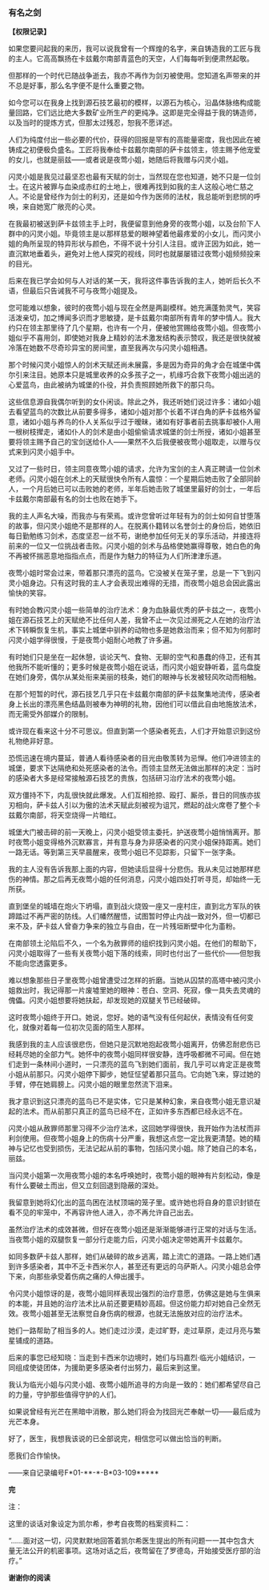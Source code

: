### 有名之剑







**【权限记录】**





如果您要问起我的来历，我可以说我曾有一个辉煌的名字，来自铸造我的工匠与我的主人。它高高飘扬在卡兹戴尔南部青蓝色的天空，人们每每听到便肃然起敬。

但那样的一个时代已随战争逝去，我亦不再作为剑刃被使用。您知道名声带来的并不总是好事，那么名字便不是什么重要之物。



如今您可以在我身上找到源石技艺最初的模样，以源石为核心，沿晶体脉络构成能量回路，它们远比绝大多数矿业所生产的更纯净。这即是完全得益于我的铸造师，以及当时的提炼方式，但那太过残忍，恕我不愿详述。

人们为纯度付出一些必要的代价，获得的回报是罕有的高能量密度，我也因此在被铸成之初便极负盛名。工匠将我奉给卡兹戴尔南部的萨卡兹领主，领主赐予他宠爱的女儿，也就是丽兹——或者说是夜莺小姐，她随后将我赠与闪灵小姐。

闪灵小姐是我见过最坚忍也最有天赋的剑士，当然现在您也知道，她不只是一位剑士。在这片被罪与血染成赤红的土地上，很难再找到如我的主人这般心地仁慈之人。不论是曾经作为剑士的利刃，还是如今作为医师的法杖，我总能听到悲悯的呼唤，来自她宽广敞亮的心灵。



在我最初被送到萨卡兹领主手上时，我便留意到他身旁的夜莺小姐，以及台阶下人群中的闪灵小姐。毕竟领主是以那样慈爱的眼神望着他最疼爱的小女儿，而闪灵小姐的角所呈现的特异形状与颜色，不得不说十分引人注目。或许正因为如此，她一直沉默地垂着头，避免对上他人探究的视线，同时也就屡屡错过夜莺小姐频频投来的目光。

后来在我已学会如何与人对话的某一天，我将这件事告诉我的主人，她听后长久不语，但最后只告诫我不可与夜莺小姐提及。

您可能难以想象，彼时的夜莺小姐与现在全然是两副模样。她充满蓬勃灵气，笑容活泼亲切，加之博闻多识而才思敏捷，是卡兹戴尔南部所有青年的梦中情人。我大约只在领主那里待了几个星期，也许有一个月，便被他赏赐给夜莺小姐。但夜莺小姐似乎不喜用剑，即使她对我身上精妙的法术激发结构表示赞叹，我还是很快就被冷落在她数不尽奇珍异宝的房间里，直至我再次与闪灵小姐相遇。



那个时候闪灵小姐惊人的剑术天赋还尚未展露，多是因为奇异的角才会在城堡中偶尔引来注目。她原本只是城里收养的众多孩子之一，机缘巧合救下夜莺小姐出逃的心爱蓝鸟，由此被纳为城堡的仆役，并负责照顾她所救下的那只鸟。

这些信息源自我偶尔听到的女仆闲谈。除此之外，我还听她们说过许多：诸如小姐去看望蓝鸟的次数比从前要多得多，诸如小姐对那个长着不详白角的萨卡兹格外留意，诸如小姐与养鸟的仆人关系似乎过于暧昧，诸如有好事者前去挑事却被仆人用一根树枝撵走，诸如仆人的剑术是由小姐偷偷请求城堡的剑士所授，诸如小姐甚至要将领主赐予自己的宝剑送给仆人——果然不久后我便被夜莺小姐取走，以赠与仪式来到闪灵小姐手中。



又过了一些时日，领主同意夜莺小姐的请求，允许为宝剑的主人真正聘请一位剑术老师。闪灵小姐在剑术上的天赋很快令所有人震惊：一个星期后她击败了全部同龄人，一个月后她已可以击败她的老师，半年后她击败了城堡里最好的剑士，一年后卡兹戴尔南部最有名的剑士也败在她手下。

我的主人声名大噪，而我亦与有荣焉。或许您曾听过年轻有为的剑士如何自甘堕落的故事，但闪灵小姐绝不是那样的人。在脱离仆籍转以名誉剑士的身份后，她依旧每日勤勉练习剑术，态度坚忍一丝不苟，谢绝参加任何无关的享乐活动，并接连将前来的一位又一位挑战者击败。闪灵小姐的剑术与品格使她赢得尊敬，她白色的角不再被怀揣恶意地指指点点，而是作为魅力的特征为人们所津津乐道。



夜莺小姐时常会过来，带着那只漂亮的蓝鸟。它没被关在笼子里，总是一下飞到闪灵小姐身边。只有这时我的主人才会表现出难得的无措，而夜莺小姐总会因此露出愉快的笑容。

有时她会教闪灵小姐一些简单的治疗法术：身为血脉最优秀的萨卡兹之一，夜莺小姐在源石技艺上的天赋绝不比任何人差，我曾不止一次见过濒死之人在她的治疗法术下转瞬恢复生机，事实上城堡中驯养的动物也多是她救治而来；但不知为何那时闪灵小姐学得很慢，于是夜莺小姐耐心地教了许多遍。

有时她们只是坐在一起休憩，谈论天气、食物、无聊的空气和愚蠢的侍卫，还有其他我所不能听懂的；更多时候是夜莺小姐在说话，而闪灵小姐安静听着，蓝鸟盘旋在她们身旁，偶尔从某处衔来美丽的枝条，她们的眼神与长发被轻风吹动而相触。





在那个短暂的时代，源石技艺几乎只在卡兹戴尔南部的萨卡兹聚集地流传，感染者身上长出的漂亮黑色结晶则被奉为神明的礼物，因他们可以借此自由地施放法术，而无需受外部媒介的限制。

或许现在看来这十分不可思议。但直到第一个感染者死去，人们才开始意识到这份礼物绝非好意。

恐慌迅速在境内蔓延，普通人看待感染者的目光由敬羡转为忌惮。他们冲进领主的城堡，要求下达隔绝和处死感染者的法令。而领主显然无法做出那样的决定：当时的感染者大多是经常接触源石技艺的贵族，包括研习治疗法术的夜莺小姐。

双方僵持不下，内乱很快就此爆发。人们互相抢掠、殴打、厮杀，昔日的同族亦拔刃相向，萨卡兹人引以为傲的法术天赋此刻被视为诅咒，燃起的战火席卷了整个卡兹戴尔南部，将天空烧得一片暗红。



城堡大门被击碎的前一天晚上，闪灵小姐受领主委托，护送夜莺小姐悄悄离开。那时夜莺小姐变得格外沉默寡言，并有意与身为非感染者的闪灵小姐保持距离。她们一路无话。等到第三天早晨醒来，夜莺小姐已不见踪影，只留下一张字条。

我的主人没有告诉我那上面的内容，但她读后显得十分悲伤。我从未见过她那样悲伤的神情。那之后再无夜莺小姐的任何消息，闪灵小姐四处打听寻觅，却始终一无所获。



直到堡垒的城墙在炮火下坍塌，直到战火烧毁一座又一座村庄，直到北方军队的铁蹄踏过不再严密的防线。人们幡然醒悟，试图暂时停止内战一致对外，但一切都已来不及，萨卡兹人曾奋力争来的独立与自由，在一片残垣断壁中化为齑粉。

在南部领土沦陷后不久，一个名为赦罪师的组织找到闪灵小姐。在他们的帮助下，闪灵小姐取得了一些有关夜莺小姐下落的线索，同时也付出了一些代价——但恕我不能向您透露更多。



难以想象那些日子里夜莺小姐曾遭受过怎样的折磨。当她从囚禁的高塔中被闪灵小姐救出时，我记得那一片废墟里她的眼神：苍白、空洞、死寂，像一具失去灵魂的傀儡。闪灵小姐想要将她扶起，却发现她的双腿关节已经破碎。

这时夜莺小姐终于开口。她说，您好。她的语气没有任何起伏，表情没有任何变化，就像对着每一位初次见面的陌生人那样。

我感到我的主人应该很悲伤，但她只是沉默地抱起夜莺小姐离开，仿佛忍耐悲伤已经耗尽她的全部力气。她怀中的夜莺小姐同样很安静，连呼吸都微不可闻。但在她们走到一条林间小道时，一只漂亮的蓝鸟飞到她们面前，我几乎可以肯定正是夜莺小姐从前那只。闪灵小姐停下脚步，她怔怔望着那只蓝鸟。它向她飞来，穿过她的手臂，停在她肩膀上。闪灵小姐的眼里忽然流下泪来。

我才意识到这只漂亮的蓝鸟已不是实体，它只是某种幻象，来自夜莺小姐无意识凝起的法术。而从前那只真正的蓝鸟已经不在，正如许多东西都已经永远不在。



闪灵小姐从赦罪师那里习得不少治疗法术，这回她学得很快，我开始作为法杖而非利剑使用。但夜莺小姐身上的伤病十分严重，我想这点您一定比我更清楚。她的精神与记忆也受到损伤，无法记起从前的事物，包括闪灵小姐。除了她自己的本名，丽兹。

当闪灵小姐第一次用夜莺小姐的本名呼唤她时，夜莺小姐的眼神有片刻松动，像是有什么要破土而出，但又立刻回退到隐蔽的深处。

我留意到她将幻化出的蓝鸟困在法杖顶端的笼子里。或许她也将自身的意识封锁在看不见的牢笼中，不再容许他人进入，亦不再允许自己出去。



虽然治疗法术的成效甚微，但好在夜莺小姐还是渐渐能够进行正常的对话与生活。当夜莺小姐的双腿恢复一部分行走能力后，闪灵小姐决定带她离开卡兹戴尔。

如同多数萨卡兹人那样，她们从破碎的故乡逃离，踏上流亡的道路。一路上她们遇到许多感染者，其中不乏卡西米尔人，甚至还有更远的乌萨斯人。闪灵小姐总会停下来，向那些承受着伤病之痛的人伸出援手。

令闪灵小姐惊讶的是，夜莺小姐同样表现出强烈的治疗意愿，仿佛这是她与生俱来的本能，并且她的治疗法术比从前还要更精妙高超。但这份能力却对她自己全然无效。夜莺小姐甚至无法察觉自身伤病的根源，也就无法施放对应的治疗法术。



她们一路帮助了相当多的人。她们走过沙漠，走过旷野，走过草原，走过月亮与繁星铺成的道路。

后来的事您已经知晓：当走到卡西米尔边境时，她们与玛嘉烈·临光小姐结识，一同组成使徒团体，为援助更多感染者付出努力，最后来到这里。



我认为临光小姐与闪灵小姐、夜莺小姐所追寻的方向是一致的：她们都希望尽自己的力量，守护那些值得守护的人们。

如果说曾经有光芒在黑暗中消散，那么她们将会为找回光芒奉献一切——最后成为光芒本身。





好了，医生，我想我该说的已全部说完，相信您可以做出恰当的判断。

愿我们合作愉快。





——来自记录编号F\*01\-\*\*\-\*\-B\*03\-109\*\*\*\*\*







**完**



注：

这里的谈话对象设定为凯尔希，参考自夜莺的档案资料二：

“……面对这一切，闪灵默默地回答着凯尔希医生提出的所有问题一一其中包含大量无法公开的机密事项。这场对话之后，夜莺留在了罗德岛，开始接受医疗部的治疗。”



**谢谢你的阅读**



